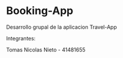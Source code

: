 # Booking-App
Desarrollo grupal de la aplicacion Travel-App 


Integrantes:

Tomas Nicolas Nieto - 41481655  
